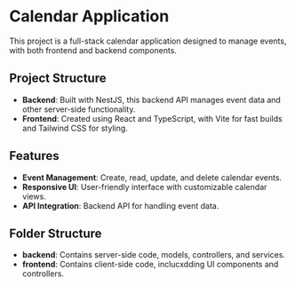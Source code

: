 # Calendar Application
This project is a full-stack calendar application designed to manage events, with both frontend and backend components.
## Project Structure
- **Backend**: Built with NestJS, this backend API manages event data and other server-side functionality.
- **Frontend**: Created using React and TypeScript, with Vite for fast builds and Tailwind CSS for styling.

## Features
 - **Event Management**: Create, read, update, and delete calendar events.
 - **Responsive UI**: User-friendly interface with customizable calendar views.
 - **API Integration**: Backend API for handling event data.

## Folder Structure
- **backend**: Contains server-side code, models, controllers, and services.
- **frontend**: Contains client-side code, inclucxdding UI components and controllers.